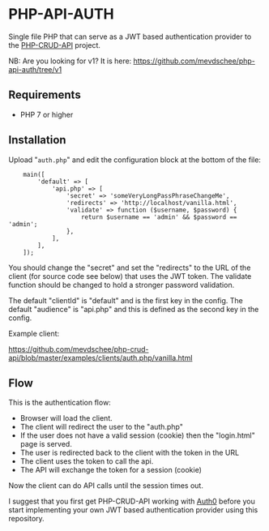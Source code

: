 # PHP-API-AUTH

Single file PHP that can serve as a JWT based authentication provider 
to the [PHP-CRUD-API](https://github.com/mevdschee/php-crud-api) project.

NB: Are you looking for v1? It is here: https://github.com/mevdschee/php-api-auth/tree/v1

## Requirements

  - PHP 7 or higher

## Installation

Upload "`auth.php`" and edit the configuration block at the bottom of the file:

        main([
            'default' => [
                'api.php' => [
                    'secret' => 'someVeryLongPassPhraseChangeMe',
                    'redirects' => 'http://localhost/vanilla.html',
                    'validate' => function ($username, $password) {
                        return $username == 'admin' && $password == 'admin';
                    },
                ],
            ],
        ]);

You should change the "secret" and set the "redirects" to the URL of the client (for source code see below) that uses the JWT token. The validate function should be changed to hold a stronger password validation.

The default "clientId" is "default" and is the first key in the config. The default "audience" is "api.php" and this is defined as the second key in the config. 

Example client:

https://github.com/mevdschee/php-crud-api/blob/master/examples/clients/auth.php/vanilla.html

## Flow

This is the authentication flow:

- Browser will load the client.
- The client will redirect the user to the "auth.php" 
- If the user does not have a valid session (cookie) then the "login.html" page is served.
- The user is redirected back to the client with the token in the URL
- The client uses the token to call the api.
- The API will exchange the token for a session (cookie)

Now the client can do API calls until the session times out.

I suggest that you first get PHP-CRUD-API working with [Auth0](https://auth0.com/) before you start 
implementing your own JWT based authentication provider using this repository.
